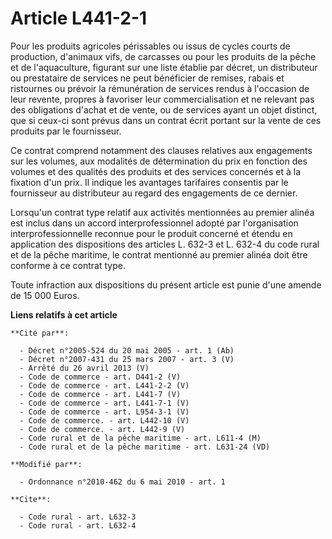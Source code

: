 # Article L441-2-1

Pour les produits agricoles périssables ou issus de cycles courts de production, d'animaux vifs, de carcasses ou pour les
produits de la pêche et de l'aquaculture, figurant sur une liste établie par décret, un distributeur ou prestataire de
services ne peut bénéficier de remises, rabais et ristournes ou prévoir la rémunération de services rendus à l'occasion de
leur revente, propres à favoriser leur commercialisation et ne relevant pas des obligations d'achat et de vente, ou de
services ayant un objet distinct, que si ceux-ci sont prévus dans un contrat écrit portant sur la vente de ces produits par
le fournisseur. 

Ce contrat comprend notamment des clauses relatives aux engagements sur les volumes, aux modalités de détermination du prix
en fonction des volumes et des qualités des produits et des services concernés et à la fixation d'un prix. Il indique les
avantages tarifaires consentis par le fournisseur au distributeur au regard des engagements de ce dernier. 

Lorsqu'un contrat type relatif aux activités mentionnées au premier alinéa est inclus dans un accord interprofessionnel
adopté par l'organisation interprofessionnelle reconnue pour le produit concerné et étendu en application des dispositions
des articles L. 632-3 et L. 632-4 du code rural et de la pêche maritime, le contrat mentionné au premier alinéa doit être
conforme à ce contrat type.

Toute infraction aux dispositions du présent article est punie d'une amende de 15 000 Euros.

**Liens relatifs à cet article**

	**Cité par**:

	  - Décret n°2005-524 du 20 mai 2005 - art. 1 (Ab)
	  - Décret n°2007-431 du 25 mars 2007 - art. 3 (V)
	  - Arrêté du 26 avril 2013 (V)
	  - Code de commerce - art. D441-2 (V)
	  - Code de commerce - art. L441-2-2 (V)
	  - Code de commerce - art. L441-7 (V)
	  - Code de commerce - art. L441-7-1 (V)
	  - Code de commerce - art. L954-3-1 (V)
	  - Code de commerce. - art. L442-10 (V)
	  - Code de commerce. - art. L442-9 (V)
	  - Code rural et de la pêche maritime - art. L611-4 (M)
	  - Code rural et de la pêche maritime - art. L631-24 (VD)

	**Modifié par**:

	  - Ordonnance n°2010-462 du 6 mai 2010 - art. 1

	**Cite**:

	  - Code rural - art. L632-3
	  - Code rural - art. L632-4
